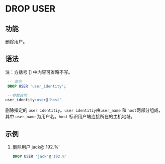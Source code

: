 # DROP USER

## 功能

删除用户。

## 语法

注：方括号 [] 中内容可省略不写。

```sql
 -- 命令
 DROP USER 'user_identity';

 --参数说明
user_identity:user@'host'
```

 删除指定的 `user identitiy`。`user identitiy`由`user_name` 和 `host`两部分组成，其中 `user_name` 为用户名。`host` 标识用户端连接所在的主机地址。

## 示例

1. 删除用户 jack@'192.%'

    ```sql
    DROP USER 'jack'@'192.%'
    ```
